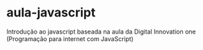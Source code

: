# aula-javascript
Introdução ao javascript baseada na aula da Digital Innovation one (Programação para internet com JavaScript)
